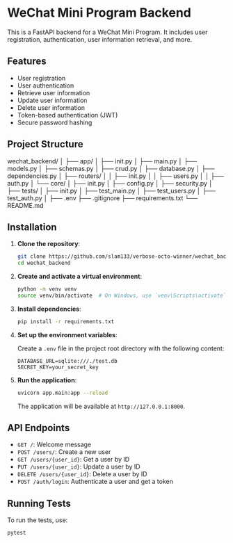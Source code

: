 # WeChat Mini Program Backend

This is a FastAPI backend for a WeChat Mini Program. It includes user registration, authentication, user information retrieval, and more.

## Features

- User registration
- User authentication
- Retrieve user information
- Update user information
- Delete user information
- Token-based authentication (JWT)
- Secure password hashing

## Project Structure

wechat_backend/
│
├── app/
│ ├── init.py
│ ├── main.py
│ ├── models.py
│ ├── schemas.py
│ ├── crud.py
│ ├── database.py
│ ├── dependencies.py
│ ├── routers/
│ │ ├── init.py
│ │ ├── users.py
│ │ ├── auth.py
│ └── core/
│ ├── init.py
│ ├── config.py
│ ├── security.py
│
├── tests/
│ ├── init.py
│ ├── test_main.py
│ ├── test_users.py
│ ├── test_auth.py
│
├── .env
├── .gitignore
├── requirements.txt
└── README.md

## Installation

1. **Clone the repository**:

    ```sh
    git clone https://github.com/slam133/verbose-octo-winner/wechat_backend.git
    cd wechat_backend
    ```

2. **Create and activate a virtual environment**:

    ```sh
    python -m venv venv
    source venv/bin/activate  # On Windows, use `venv\Scripts\activate`
    ```

3. **Install dependencies**:

    ```sh
    pip install -r requirements.txt
    ```

4. **Set up the environment variables**:

    Create a `.env` file in the project root directory with the following content:

    ```env
    DATABASE_URL=sqlite:///./test.db
    SECRET_KEY=your_secret_key
    ```

5. **Run the application**:

    ```sh
    uvicorn app.main:app --reload
    ```

    The application will be available at `http://127.0.0.1:8000`.

## API Endpoints

- `GET /`: Welcome message
- `POST /users/`: Create a new user
- `GET /users/{user_id}`: Get a user by ID
- `PUT /users/{user_id}`: Update a user by ID
- `DELETE /users/{user_id}`: Delete a user by ID
- `POST /auth/login`: Authenticate a user and get a token

## Running Tests

To run the tests, use:

```sh
pytest

